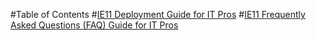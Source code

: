 #Table of Contents
#[IE11 Deployment Guide for IT Pros](ie11-deploy-guide/ie11-deployment-guide-for-it-pros.md)
#[IE11 Frequently Asked Questions (FAQ) Guide for IT Pros](ie11-faq/faq-for-it-pros-ie11.md)
